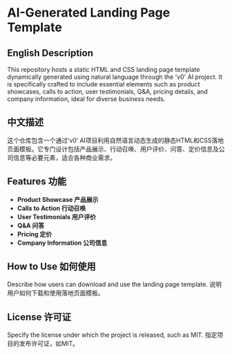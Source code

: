 # AI-Generated Landing Page Template

## English Description
This repository hosts a static HTML and CSS landing page template dynamically generated using natural language through the 'v0' AI project. It is specifically crafted to include essential elements such as product showcases, calls to action, user testimonials, Q&A, pricing details, and company information, ideal for diverse business needs.

## 中文描述
这个仓库包含一个通过‘v0’ AI项目利用自然语言动态生成的静态HTML和CSS落地页面模板。它专门设计包括产品展示、行动召唤、用户评价、问答、定价信息及公司信息等必要元素，适合各种商业需求。

## Features 功能
- **Product Showcase 产品展示**
- **Calls to Action 行动召唤**
- **User Testimonials 用户评价**
- **Q&A 问答**
- **Pricing 定价**
- **Company Information 公司信息**

## How to Use 如何使用
Describe how users can download and use the landing page template. 说明用户如何下载和使用落地页面模板。

## License 许可证
Specify the license under which the project is released, such as MIT. 指定项目的发布许可证，如MIT。
